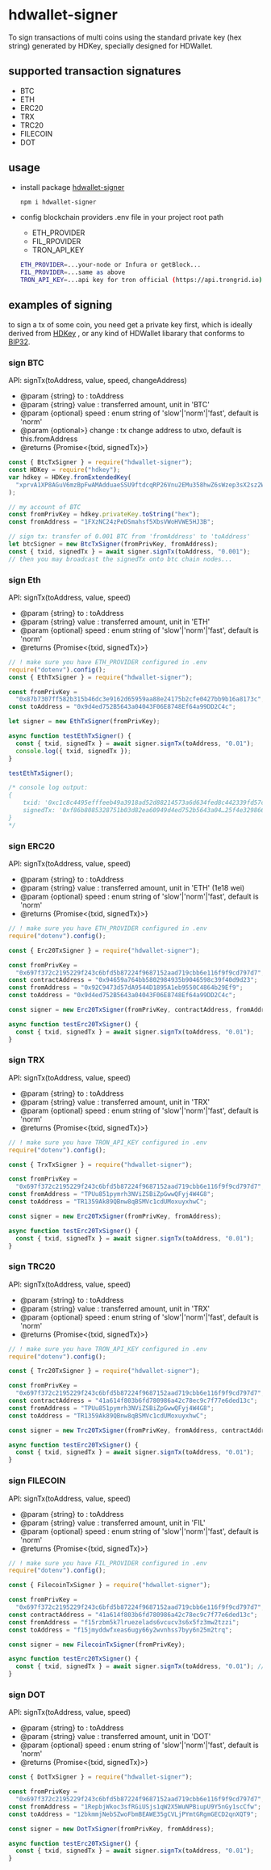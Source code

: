 # hdwallet-signer

To sign transactions of multi coins using the standard private key (hex string) generated by HDKey, specially designed for HDWallet.

## supported transaction signatures

- BTC
- ETH
- ERC20
- TRX
- TRC20
- FILECOIN
- DOT

## usage

- install package [hdwallet-signer](https://www.npmjs.com/package/hdwallet-signer)
  ```sh
  npm i hdwallet-signer
  ```
- config blockchain providers .env file in your project root path

  - ETH_PROVIDER
  - FIL_RPOVIDER
  - TRON_API_KEY

  ```sh
  ETH_PROVIDER=...your-node or Infura or getBlock...
  FIL_PROVIDER=...same as above
  TRON_API_KEY=...api key for tron official (https://api.trongrid.io)
  ```

## examples of signing

to sign a tx of some coin, you need get a private key first, which is ideally derived from [HDKey](https://npmjs.com/package/hdkey)
, or any kind of HDWallet libarary that conforms to [BIP32](https://www.npmjs.com/package/bip32).

### sign BTC

API: signTx(toAddress, value, speed, changeAddress)

- @param {string} to : toAddress
- @param {string} value : transferred amount, unit in 'BTC'
- @param {optional<string>} speed : enum string of 'slow'|'norm'|'fast', default is 'norm'
- @param {optional<string>>} change : tx change address to utxo, default is this.fromAddress
- @returns {Promise<{txid, signedTx}>}

```js
const { BtcTxSigner } = require("hdwallet-signer");
const HDKey = require("hdkey");
var hdkey = HDKey.fromExtendedKey(
  "xprvA1XP8AGuV6mzBpFwAMAdduaeSSU9ftdcqRP26Vnu2EMu358hwZ6sWzep3sX2sz2W1CLCqmuZZXpPddLMXri4ax5FYre2Q8D6nHkTmDXNqe3"
);

// my account of BTC
const fromPrivKey = hdkey.privateKey.toString("hex");
const fromAddress = "1FXzNC24zPeDSmahsf5XbsVWoHVWE5HJ3B";

// sign tx: transfer of 0.001 BTC from 'fromAddress' to 'toAddress'
let btcSigner = new BtcTxSigner(fromPrivKey, fromAddress);
const { txid, signedTx } = await signer.signTx(toAddress, "0.001");
// then you may broadcast the signedTx onto btc chain nodes...
```

### sign Eth

API: signTx(toAddress, value, speed)

- @param {string} to : toAddress
- @param {string} value : transferred amount, unit in 'ETH'
- @param {optional<string>} speed : enum string of 'slow'|'norm'|'fast', default is 'norm'
- @returns {Promise<{txid, signedTx}>}

```js
// ! make sure you have ETH_PROVIDER configured in .env
require("dotenv").config();
const { EthTxSigner } = require("hdwallet-signer");

const fromPrivKey =
  "0x87b7307ff582b315b46dc3e9162d65959aa88e24175b2cfe0427bb9b16a8173c";
const toAddress = "0x9d4ed752B5643a04043F06E8748Ef64a99DD2C4c";

let signer = new EthTxSigner(fromPrivKey);

async function testEthTxSigner() {
  const { txid, signedTx } = await signer.signTx(toAddress, "0.01");
  console.log({ txid, signedTx });
}

testEthTxSigner();

/* console log output:
{
    txid: '0xc1c8c4495efffeeb49a3918ad52d88214573a6d634fed8c442339fd57c210c5e', 
    signedTx: '0xf86b8085328751b03d82ea60949d4ed752b5643a04…25f4e329866b626c8075fdfd2b08c0a838405176fc3'
}
*/
```

### sign ERC20

API: signTx(toAddress, value, speed)

- @param {string} to : toAddress
- @param {string} value : transferred amount, unit in 'ETH' (1e18 wei)
- @param {optional<string>} speed : enum string of 'slow'|'norm'|'fast', default is 'norm'
- @returns {Promise<{txid, signedTx}>}

```js
// ! make sure you have ETH_PROVIDER configured in .env
require("dotenv").config();

const { Erc20TxSigner } = require("hdwallet-signer");

const fromPrivKey =
  "0x697f372c2195229f243c6bfd5b87224f9687152aad719cbb6e116f9f9cd797d7";
const contractAddress = "0x94659a764bb5802984935b9046598c39f40d9d23";
const fromAddress = "0x92C9473d57dA9544D1895A1eb9550C4864b29Ef9";
const toAddress = "0x9d4ed752B5643a04043F06E8748Ef64a99DD2C4c";

const signer = new Erc20TxSigner(fromPrivKey, contractAddress, fromAddress);

async function testErc20TxSigner() {
  const { txid, signedTx } = await signer.signTx(toAddress, "0.01");
}
```

### sign TRX

API: signTx(toAddress, value, speed)

- @param {string} to : toAddress
- @param {string} value : transferred amount, unit in 'TRX'
- @param {optional<string>} speed : enum string of 'slow'|'norm'|'fast', default is 'norm'
- @returns {Promise<{txid, signedTx}>}

```js
// ! make sure you have TRON_API_KEY configured in .env
require("dotenv").config();

const { TrxTxSigner } = require("hdwallet-signer");

const fromPrivKey =
  "0x697f372c2195229f243c6bfd5b87224f9687152aad719cbb6e116f9f9cd797d7";
const fromAddress = "TPUu851pymrh3NViZSBiZpGwwQFyj4W4G8";
const toAddress = "TR1359Ak89QBnw8qBSMVc1cdUMoxuyxhwC";

const signer = new Erc20TxSigner(fromPrivKey, fromAddress);

async function testErc20TxSigner() {
  const { txid, signedTx } = await signer.signTx(toAddress, "0.01");
}
```

### sign TRC20

API: signTx(toAddress, value, speed)

- @param {string} to : toAddress
- @param {string} value : transferred amount, unit in 'TRX'
- @param {optional<string>} speed : enum string of 'slow'|'norm'|'fast', default is 'norm'
- @returns {Promise<{txid, signedTx}>}

```js
// ! make sure you have TRON_API_KEY configured in .env
require("dotenv").config();

const { Trc20TxSigner } = require("hdwallet-signer");

const fromPrivKey =
  "0x697f372c2195229f243c6bfd5b87224f9687152aad719cbb6e116f9f9cd797d7";
const contractAddress = "41a614f803b6fd780986a42c78ec9c7f77e6ded13c";
const fromAddress = "TPUu851pymrh3NViZSBiZpGwwQFyj4W4G8";
const toAddress = "TR1359Ak89QBnw8qBSMVc1cdUMoxuyxhwC";

const signer = new Trc20TxSigner(fromPrivKey, fromAddress, contractAddress);

async function testErc20TxSigner() {
  const { txid, signedTx } = await signer.signTx(toAddress, "0.01");
}
```

### sign FILECOIN

API: signTx(toAddress, value, speed)

- @param {string} to : toAddress
- @param {string} value : transferred amount, unit in 'FIL'
- @param {optional<string>} speed : enum string of 'slow'|'norm'|'fast', default is 'norm'
- @returns {Promise<{txid, signedTx}>}

```js
// ! make sure you have FIL_PROVIDER configured in .env
require("dotenv").config();

const { FilecoinTxSigner } = require("hdwallet-signer");

const fromPrivKey =
  "0x697f372c2195229f243c6bfd5b87224f9687152aad719cbb6e116f9f9cd797d7";
const contractAddress = "41a614f803b6fd780986a42c78ec9c7f77e6ded13c";
const fromAddress = "f15rzbm5k7lruezelads6vcucv3s6x5fz3mw2tzzi";
const toAddress = "f15jmyddwfxeas6ugy66y2wvnhss7byy6n25m2trq";

const signer = new FilecoinTxSigner(fromPrivKey);

async function testErc20TxSigner() {
  const { txid, signedTx } = await signer.signTx(toAddress, "0.01"); // note: txid alaways is null
}
```

### sign DOT

API: signTx(toAddress, value, speed)

- @param {string} to : toAddress
- @param {string} value : transferred amount, unit in 'DOT'
- @param {optional<string>} speed : enum string of 'slow'|'norm'|'fast', default is 'norm'
- @returns {Promise<{txid, signedTx}>}

```js
const { DotTxSigner } = require("hdwallet-signer");

const fromPrivKey =
  "0x697f372c2195229f243c6bfd5b87224f9687152aad719cbb6e116f9f9cd797d7";
const fromAddress = "1RepbjWkoc3sfRGiUSjs1qW2X5WuNPBiupU9Y5nGy1scCfw";
const toAddress = "12bkmmjNebSZwoFbmBEAWE35gCVLjPYmtGRgmGECD2qnXQT9";

const signer = new DotTxSigner(fromPrivKey, fromAddress);

async function testErc20TxSigner() {
  const { txid, signedTx } = await signer.signTx(toAddress, "0.01");
}
```
